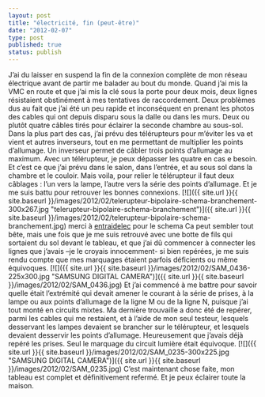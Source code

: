 ```yaml
---
layout: post
title: "électricité, fin (peut-être)"
date: "2012-02-07"
type: post
published: true
status: publish
---
```


J’ai du laisser en suspend la fin de la connexion complète de mon réseau électrique avant de partir me balader au bout du monde. Quand j’ai mis la VMC en route et que j’ai mis la clé sous la porte pour deux mois, deux lignes résistaient obstinément à mes tentatives de raccordement. Deux problèmes dus au fait que j’ai été un peu rapide et inconséquent en prenant les photos des cables qui ont depuis disparu sous la dalle ou dans les murs. Deux ou plutôt quatre câbles tirés pour éclairer la seconde chambre au sous-sol. Dans la plus part des cas, j’ai prévu des télérupteurs pour m’éviter les va et vient et autres inverseurs, tout en me permettant de multiplier les points d’allumage. Un inverseur permet de câbler trois points d’allumage au maximum. Avec un télérupteur, je peux dépasser les quatre en cas e besoin. Et c’est ce que j’ai prévu dans le salon, dans l’entrée, et au sous sol dans la chambre et le couloir. Mais voila, pour relier le télérupteur il faut deux câblages : l’un vers la lampe, l’autre vers la série des points d’allumage. Et je me suis battu pour retrouver les bonnes connexions. [![]({{ site.url }}{{ site.baseurl }}/images/2012/02/telerupteur-bipolaire-schema-branchement-300x267.jpg "telerupteur-bipolaire-schema-branchement")]({{ site.url }}{{ site.baseurl }}/images/2012/02/telerupteur-bipolaire-schema-branchement.jpg) merci à [entraidelec](http://entraidelec.com/schemas.html) pour le schema Ca peut sembler tout bête, mais une fois que je me suis retrouvé avec une botte de fils qui sortaient du sol devant le tableau, et que j’ai dû commencer à connecter les lignes que j’avais –je le croyais innocemment- si bien repérées, je me suis rendu compte que mes marquages étaient parfois déficients ou même équivoques. [![]({{ site.url }}{{ site.baseurl }}/images/2012/02/SAM_0436-225x300.jpg "SAMSUNG DIGITAL CAMERA")]({{ site.url }}{{ site.baseurl }}/images/2012/02/SAM_0436.jpg) Et j’ai commencé à me battre pour savoir quelle était l’extrémité qui devait amener le courant à la série de prises, à la lampe ou aux points d’allumage de la ligne M ou de la ligne N, puisque j’ai tout monté en circuits mixtes. Ma dernière trouvaille a donc été de repérer, parmi les cables qui me restaient, et à l’aide de mon seul testeur, lesquels desservant les lampes devaient se brancher sur le télérupteur, et lesquels devaient desservir les points d’allumage. Heureusement que j’avais déjà repéré les prises. Seul le marquage du circuit lumière était équivoque. [![]({{ site.url }}{{ site.baseurl }}/images/2012/02/SAM_0235-300x225.jpg "SAMSUNG DIGITAL CAMERA")]({{ site.url }}{{ site.baseurl }}/images/2012/02/SAM_0235.jpg) C’est maintenant chose faite, mon tableau est complet et définitivement refermé. Et je peux éclairer toute la maison.
